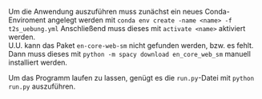 Um die Anwendung auszuführen muss zunächst ein neues Conda-Enviroment angelegt werden mit `conda env create -name <name> -f t2s_uebung.yml`
Anschließend muss dieses mit `activate <name>` aktiviert werden.  
U.U. kann das Paket `en-core-web-sm` nicht gefunden werden, bzw. es fehlt. Dann muss dieses mit `python -m spacy download en_core_web_sm` manuell installiert werden.

Um das Programm laufen zu lassen, genügt es die `run.py`-Datei mit `python run.py` auszuführen.